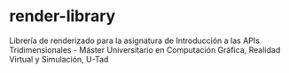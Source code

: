 # render-library
Librería de renderizado para la asignatura de Introducción a las APIs Tridimensionales - Máster Universitario en Computación Gráfica, Realidad Virtual y Simulación, U-Tad
